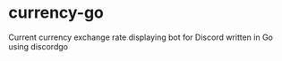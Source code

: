 # currency-go
Current currency exchange rate displaying bot for Discord written in Go using discordgo
